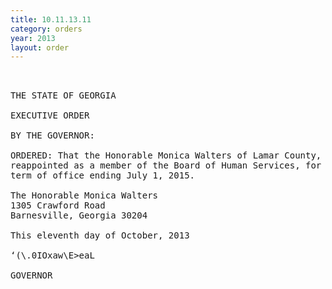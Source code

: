 ```yaml
---
title: 10.11.13.11
category: orders
year: 2013
layout: order
---
```


<pre> 

THE STATE OF GEORGIA

EXECUTIVE ORDER

BY THE GOVERNOR:

ORDERED: That the Honorable Monica Walters of Lamar County, Georgia, is
reappointed as a member of the Board of Human Services, for a
term of office ending July 1, 2015.

The Honorable Monica Walters
1305 Crawford Road
Barnesville, Georgia 30204

This eleventh day of October, 2013

‘(\.0IOxaw\E>eaL

GOVERNOR

</pre>
